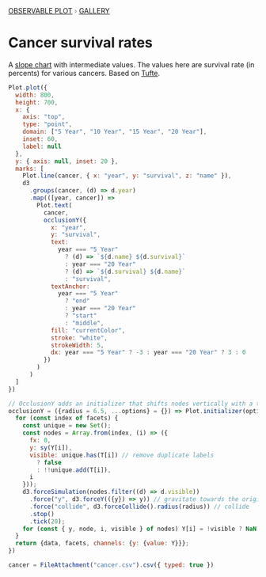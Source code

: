 <div style="color: grey; font: 13px/25.5px var(--sans-serif); text-transform: uppercase;"><h1 style="display: none;">Plot: Cancer survival rates</h1><a href="/plot">Observable Plot</a> › <a href="/@observablehq/plot-gallery">Gallery</a></div>

# Cancer survival rates

A [slope chart](/@observablehq/plot-slope-chart) with intermediate values. The values here are survival rate (in percents) for various cancers. Based on [Tufte](https://www.edwardtufte.com/bboard/q-and-a-fetch-msg?msg_id=0003nk).

```js echo
Plot.plot({
  width: 800,
  height: 700,
  x: {
    axis: "top",
    type: "point",
    domain: ["5 Year", "10 Year", "15 Year", "20 Year"],
    inset: 60,
    label: null
  },
  y: { axis: null, inset: 20 },
  marks: [
    Plot.line(cancer, { x: "year", y: "survival", z: "name" }),
    d3
      .groups(cancer, (d) => d.year)
      .map(([year, cancer]) =>
        Plot.text(
          cancer,
          occlusionY({
            x: "year",
            y: "survival",
            text:
              year === "5 Year"
                ? (d) => `${d.name} ${d.survival}`
                : year === "20 Year"
                ? (d) => `${d.survival} ${d.name}`
                : "survival",
            textAnchor:
              year === "5 Year"
                ? "end"
                : year === "20 Year"
                ? "start"
                : "middle",
            fill: "currentColor",
            stroke: "white",
            strokeWidth: 5,
            dx: year === "5 Year" ? -3 : year === "20 Year" ? 3 : 0
          })
        )
      )
  ]
})
```

```js echo
// OcclusionY adds an initializer that shifts nodes vertically with a tiny force simulation.
occlusionY = ({radius = 6.5, ...options} = {}) => Plot.initializer(options, (data, facets, { y: {value: Y}, text: {value: T} }, {y: sy}, dimensions, context) => {
  for (const index of facets) {
    const unique = new Set();
    const nodes = Array.from(index, (i) => ({
      fx: 0,
      y: sy(Y[i]),
      visible: unique.has(T[i]) // remove duplicate labels
        ? false
        : !!unique.add(T[i]),
      i
    }));
    d3.forceSimulation(nodes.filter((d) => d.visible))
      .force("y", d3.forceY(({y}) => y)) // gravitate towards the original y
      .force("collide", d3.forceCollide().radius(radius)) // collide
      .stop()
      .tick(20);
    for (const { y, node, i, visible } of nodes) Y[i] = !visible ? NaN : y;
  }
  return {data, facets, channels: {y: {value: Y}}};
})
```

```js echo
cancer = FileAttachment("cancer.csv").csv({ typed: true })
```

